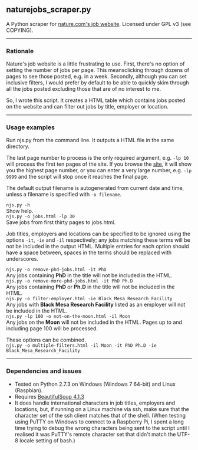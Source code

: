 ## naturejobs_scraper.py
A Python scraper for [nature.com's job website](http://www.naturejobs.com).
Licensed under GPL v3 (see COPYING).
***
### Rationale
Nature's job website is a little frustrating to use. First, there's no option of setting the number of jobs per page. This meansclicking through dozens of pages to see those posted, e.g. in a week. Secondly, although you can set inclusive filters, I would prefer by default to be able to quickly skim through all the jobs posted excluding those that are of no interest to me.

So, I wrote this script. It creates a HTML table which contains jobs posted on the website and can filter out jobs by title, employer or location.
***
### Usage examples
Run njs.py from the command line. It outputs a HTML file in the same directory.

The last page number to process is the only required argument, e.g. `-lp 10` will process the first ten pages of the site. If you browse the [site](http://www.nature.com/naturejobs/science/jobs), it will show you the highest page number, or you can enter a very large number, e.g. `-lp 9999` and the script will stop once it reaches the final page.

The default output filename is autogenerated from current date and time, unless a filename is specified with `-o filename`.

`njs.py -h`  
Show help.  
`njs.py -o jobs.html -lp 30`  
Save jobs from first thirty pages to jobs.html. 

Job titles, employers and locations can be specified to be ignored using the options `-it`, `-ie` and `-il` respectively; any jobs matching these terms will be not be included in the output HTML. Multiple entries for each option should have a space between, spaces in the terms should be replaced with underscores.

`njs.py -o remove-phd-jobs.html -it PhD`  
Any jobs containing __PhD__ in the title will not be included in the HTML.  
`njs.py -o remove-more-phd-jobs.html -it PhD Ph.D`  
Any jobs containing __PhD__ or __Ph.D__ in the title will not be included in the HTML.  
`njs.py -o filter-employer.html -ie Black_Mesa_Research_Facility`  
Any jobs with __Black Mesa Research Facility__ listed as an employer will not be included in the HTML.  
`njs.py -lp 100 -o not-on-the-moon.html -il Moon`  
Any jobs on the __Moon__ will not be included in the HTML. Pages up to and including page 100 will be processed.  

These options can be combined.  
`njs.py -o multiple-filters.html -il Moon -it PhD Ph.D -ie Black_Mesa_Research_Facility`
***
### Dependencies and issues
* Tested on Python 2.7.3 on Windows (Windows 7 64-bit) and Linux (Raspbian).
* Requires [BeautifulSoup 4.1.3](http://www.crummy.com/software/BeautifulSoup/)
* It does handle international characters in job titles, employers and locations, but, if running on a Linux machine via ssh, make sure that the character set of the ssh client matches that of the shell. (When testing using PuTTY on Windows to connect to a Raspberry Pi, I spent a long time trying to debug the wrong characters being sent to the script until I realised it was PuTTY's remote character set that didn't match the UTF-8 locale setting of bash.) 
